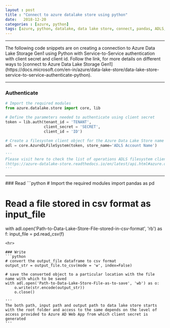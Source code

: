 ```yaml
---
layout : post
title : "Connect to azure datalake store using python"
date:   2018-12-20
categories : [azure, python]
tags: [azure, python, datalake, data lake store, connect, pandas, ADLS, read, write]  
---
```

<hr>
The following code snippets are on creating a connection to Azure Data Lake Storage Gen1 using Python with  Service-to-Service authentication with client secret and client id.  
Follow the link, for more details on different ways to [connect to Azure Data Lake Storage Gen1](https://docs.microsoft.com/en-in/azure/data-lake-store/data-lake-store-service-to-service-authenticate-python).
<hr>

### Authenticate

```python
# Import the required modules
from azure.datalake.store import core, lib

# Define the parameters needed to authenticate using client secret
token = lib.auth(tenant_id = 'TENANT',
                 client_secret = 'SECRET',
                 client_id = 'ID')

# Create a filesystem client object for the Azure Data Lake Store name (ADLS)
adl = core.AzureDLFileSystem(token, store_name='ADLS Account Name')

'''
Please visit here to check the list of operations ADLS filesystem client can perform -
(https://azure-datalake-store.readthedocs.io/en/latest/api.html#azure.datalake.store.core.AzureDLFileSystem)
'''
```
<hr>
### Read
```python
# Import the required modules
import pandas as pd

# Read a file stored in csv format as input_file
with adl.open('Path-to-Data-Lake-Store-File-stored-in-csv-format', 'rb') as f:
    input_file = pd.read_csv(f)
```
<hr>

### Write
```python
# convert the output_file dataframe to csv format
output_str = output_file.to_csv(mode = 'w', index=False)

# save the converted object to a particular location with the file name with which to be saved
with adl.open('Path-to-Data-Lake-Store-File-as-to-save', 'wb') as o:
    o.write(str.encode(output_str))
    o.close()

'''
The both path, input path and output path to data lake store starts with the root folder and access to the same depends on the level of access provided to Azure AD Web App from which client secret is generated
'''
```
